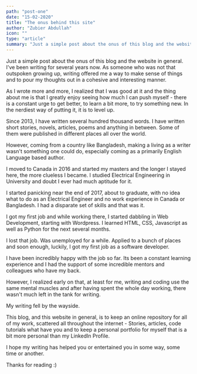```yaml
---
path: "post-one"
date: "15-02-2020"
title: "The onus behind this site"
author: "Zubier Abdullah"
icon: ""
type: "article"
summary: "Just a simple post about the onus of this blog and the website in general. I've been writing for several years now. As someone who was not that outspoken growing up, writing offered me a way to make sense of things and to pour my thoughts out in a cohesive and interesting manner."
---
```


Just a simple post about the onus of this blog and the website in general. I've been writing for several years now. As someone who was not that outspoken growing up, writing offered me a way to make sense of things and to pour my thoughts out in a cohesive and interesting manner.

As I wrote more and more, I realized that I was good at it and the thing about me is that I greatly enjoy seeing how much I can push myself - there is a constant urge to get better, to learn a bit more, to try something new. In the nerdiest way of putting it, it is to level up.

Since 2013, I have written several hundred thousand words. I have written short stories, novels, articles, poems and anything in between. Some of them were published in different places all over the world.

However, coming from a country like Bangladesh, making a living as a writer wasn't something one could do, especially coming as a primarily English Language based author.

I moved to Canada in 2016 and started my masters and the longer I stayed here, the more clueless I became. I studied Electrical Engineering in University and doubt I ever had much aptitude for it.

I started panicking near the end of 2017, about to graduate, with no idea what to do as an Electrical Engineer and no work experience in Canada or Bangladesh. I had a disparate set of skills and that was it.

I got my first job and while working there, I started dabbling in Web Development, starting with
Wordpress. I learned HTML, CSS, Javascript as well as Python for the next several months.

I lost that job. Was unemployed for a while. Applied to a bunch of places and soon enough, luckily, I got my first job as a software developer.

I have been incredibly happy with the job so far. Its been a constant learning experience and I had the support of some incredible mentors and colleagues who have my back.

However, I realized early on that, at least for me, writing and coding use the same mental muscles and after having spent the whole day working, there wasn't much left in the tank for writing.

My writing fell by the wayside.

This blog, and this website in general, is to keep an online repository for all of my work, scattered all throughout the internet - Stories, articles, code tutorials what have you and to keep a personal portfolio for myself that is a bit more personal than my LinkedIn Profile.

I hope my writing has helped you or entertained you in some way, some time or another.

Thanks for reading :)
